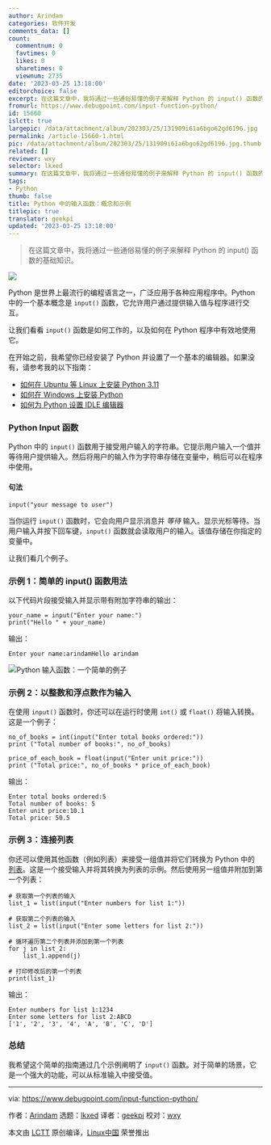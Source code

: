 ```yaml
---
author: Arindam
categories: 软件开发
comments_data: []
count:
  commentnum: 0
  favtimes: 0
  likes: 0
  sharetimes: 0
  viewnum: 2735
date: '2023-03-25 13:18:00'
editorchoice: false
excerpt: 在这篇文章中，我将通过一些通俗易懂的例子来解释 Python 的 input() 函数的基础知识。
fromurl: https://www.debugpoint.com/input-function-python/
id: 15660
islctt: true
largepic: /data/attachment/album/202303/25/131909i61a6bgo62gd6196.jpg
permalink: /article-15660-1.html
pic: /data/attachment/album/202303/25/131909i61a6bgo62gd6196.jpg.thumb.jpg
related: []
reviewer: wxy
selector: lkxed
summary: 在这篇文章中，我将通过一些通俗易懂的例子来解释 Python 的 input() 函数的基础知识。
tags:
- Python
thumb: false
title: Python 中的输入函数：概念和示例
titlepic: true
translator: geekpi
updated: '2023-03-25 13:18:00'
---
```



> 
> 在这篇文章中，我将通过一些通俗易懂的例子来解释 Python 的 input() 函数的基础知识。
> 
> 
> 


![](/data/attachment/album/202303/25/131909i61a6bgo62gd6196.jpg)


Python 是世界上最流行的编程语言之一，广泛应用于各种应用程序中。Python 中的一个基本概念是 `input()` 函数，它允许用户通过提供输入值与程序进行交互。


让我们看看 `input()` 函数是如何工作的，以及如何在 Python 程序中有效地使用它。


在开始之前，我希望你已经安装了 Python 并设置了一个基本的编辑器。如果没有，请参考我的以下指南：


* [如何在 Ubuntu 等 Linux 上安装 Python 3.11](/article-15230-1.html)
* [如何在 Windows 上安装 Python](/article-15480-1.html)
* [如何为 Python 设置 IDLE 编辑器](/article-15622-1.html)


### Python Input 函数


Python 中的 `input()` 函数用于接受用户输入的字符串。它提示用户输入一个值并等待用户提供输入。然后将用户的输入作为字符串存储在变量中，稍后可以在程序中使用。


#### 句法



```
input("your message to user")

```

当你运行 `input()` 函数时，它会向用户显示消息并 *等待* 输入。显示光标等待。当用户输入并按下回车键，`input()` 函数就会读取用户的输入。该值存储在你指定的变量中。


让我们看几个例子。


### 示例 1：简单的 input() 函数用法


以下代码片段接受输入并显示带有附加字符串的输出：



```
your_name = input("Enter your name:")
print("Hello " + your_name)

```

输出：



```
Enter your name:arindamHello arindam

```

![Python 输入函数：一个简单的例子](/data/attachment/album/202303/25/131917e1cstsx88xho69wh.jpg)


### 示例 2：以整数和浮点数作为输入


在使用 `input()` 函数时，你还可以在运行时使用 `int()` 或 `float()` 将输入转换。这是一个例子：



```
no_of_books = int(input("Enter total books ordered:"))
print ("Total number of books:", no_of_books)

price_of_each_book = float(input("Enter unit price:"))
print ("Total price:", no_of_books * price_of_each_book)

```

输出：



```
Enter total books ordered:5
Total number of books: 5
Enter unit price:10.1
Total price: 50.5

```

### 示例 3：连接列表


你还可以使用其他函数（例如列表）来接受一组值并将它们转换为 Python 中的 [列表](https://docs.python.org/3/library/stdtypes.html?highlight=list#lists)。这是一个接受输入并将其转换为列表的示例。然后使用另一组值并附加到第一个列表：



```
# 获取第一个列表的输入
list_1 = list(input("Enter numbers for list 1:"))

# 获取第二个列表的输入
list_2 = list(input("Enter some letters for list 2:"))

# 循环遍历第二个列表并添加到第一个列表
for j in list_2:
    list_1.append(j)

# 打印修改后的第一个列表
print(list_1)

```

输出：



```
Enter numbers for list 1:1234
Enter some letters for list 2:ABCD
['1', '2', '3', '4', 'A', 'B', 'C', 'D']

```

### 总结


我希望这个简单的指南通过几个示例阐明了 `input()` 函数。对于简单的场景，它是一个强大的功能，可以从标准输入中接受值。




---


via: <https://www.debugpoint.com/input-function-python/>


作者：[Arindam](https://www.debugpoint.com/author/admin1/) 选题：[lkxed](https://github.com/lkxed/) 译者：[geekpi](https://github.com/geekpi) 校对：[wxy](https://github.com/wxy)


本文由 [LCTT](https://github.com/LCTT/TranslateProject) 原创编译，[Linux中国](https://linux.cn/) 荣誉推出